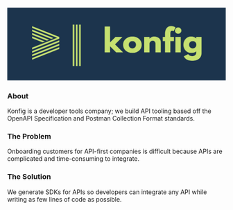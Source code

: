 ![Logo](./logo.png)

### About
Konfig is a developer tools company; we build API tooling based off the OpenAPI Specification and Postman Collection Format standards.

### The Problem
Onboarding customers for API-first companies is difficult because APIs are complicated and time-consuming to integrate.

### The Solution
We generate SDKs for APIs so developers can integrate any API while writing as few lines of code as possible.
